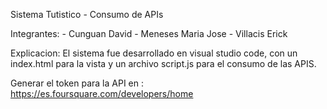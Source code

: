 Sistema Tutistico - Consumo de APIs

Integrantes:  - Cunguan David
              - Meneses Maria Jose
              - Villacis Erick


Explicacion:
El sistema fue desarrollado en visual studio code, con un index.html para la vista y un archivo script.js para el consumo de las APIS.

Generar el token para la API en : https://es.foursquare.com/developers/home
